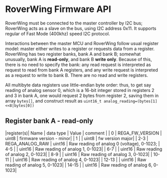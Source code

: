 # RoverWing Firmware API

RoverWing must be connected to the master controller by I2C bus;
RoverWing acts as a slave on the bus, using I2C address  0x11. It supports
regular of Fast Mode (400khz) speed I2C protocol.

Interactions between the master MCU and RoverWing follow usual register model:
master either writes to a register or requests data from a register. RoverWing
has two register banks, bank A and bank B; somewhat unusually,  bank  A is
**read-only**, and bank  B **write only**. Because of this, there is no need to
specify the bank: any read request is interpreted as request to read from bank
A registers, and any write request is interpreted as a request to write to bank B.
There are no  read and write registers.

All multibyte data registers use little-endian byte order: thus, to get say
reading of analog sensor 0, which is a 16-bit integer stored in registers 2 and
3 in bank A, one would request 2 bytes from register 2, saving them in array
`bytes[]`, and  construct result as
`uint16_t analog_reading=(bytes[1]<<8|bytes[0])`

## Register bank A - read-only

|register(s)|  Name              | data type      |           Value | comment |
| 0          | REGA_FW_VERSION   |    uint8       | firmware version - minor|
| 1          |                   |     uint8      | fw version major|
| 2-3        | REGA_ANALOG_RAW   |  uint16        | Raw reading of analog 0 (voltage), 0-1023;
| 4-5        |                   |  uint16        | Raw reading of analog 1, 0-1023|
| 6-7        |                   |  uint16        | Raw reading of analog 2, 0-1023|
| 8-9        |                   |  uint16        | Raw reading of analog 3, 0-1023|
| 10-11      |                   |  uint16        | Raw reading of analog 4, 0-1023|
| 12-13      |                   |  uint16        | Raw reading of analog 5, 0-1023|
| 14-15      |                   |  uint16        | Raw reading of analog 6, 0-1023|
